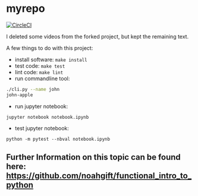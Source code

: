 # myrepo
[![CircleCI](https://circleci.com/gh/JMorsch22/myrepo.svg?style=svg)](https://circleci.com/gh/JMorsch22/myrepo)

I deleted some videos from the forked project, but kept the remaining text.

A few things to do with this project:

* install software: ```make install```
* test code: ```make test```
* lint code: ```make lint```
* run commandline tool:  

```bash
./cli.py --name john 
john-apple
```

* run jupyter notebook:

```
jupyter notebook notebook.ipynb
```

* test jupyter notebook:

```
python -m pytest --nbval notebook.ipynb
```

## Further Information on this topic can be found here:  https://github.com/noahgift/functional_intro_to_python
